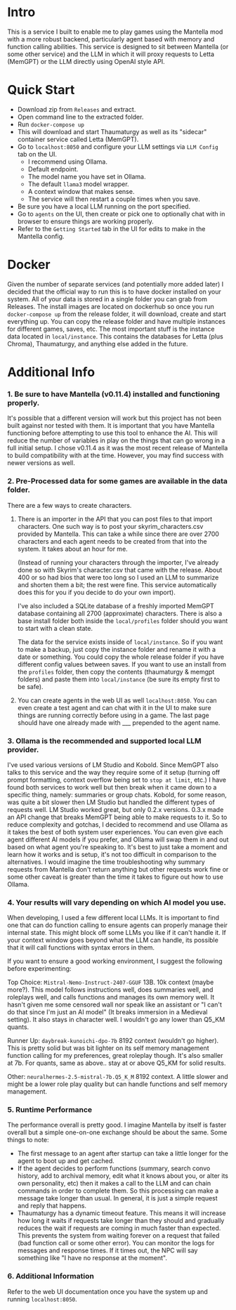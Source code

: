 # Intro

This is a service I built to enable me to play games using the Mantella mod with a more robust backend, particularly agent based with memory and function calling abilities. This service is designed to sit between Mantella (or some other service) and the LLM in which it will proxy requests to Letta (MemGPT) or the LLM directly using OpenAI style API.

# Quick Start

- Download zip from `Releases` and extract.
- Open command line to the extracted folder.
- Run `docker-compose up`
- This will download and start Thaumaturgy as well as its "sidecar" container service called Letta (MemGPT).
- Go to `localhost:8050` and configure your LLM settings via `LLM Config` tab on the UI.
  - I recommend using Ollama.
  - Default endpoint.
  - The model name you have set in Ollama.
  - The default `llama3` model wrapper.
  - A context window that makes sense.
  - The service will then restart a couple times when you save.
- Be sure you have a local LLM running on the port specified.
- Go to `agents` on the UI, then create or pick one to optionally chat with in browser to ensure things are working properly.
- Refer to the `Getting Started` tab in the UI for edits to make in the Mantella config.

# Docker

Given the number of separate services (and potentially more added later) I decided that the official way to run this is to have docker installed on your system. All of your data is stored in a single folder you can grab from Releases. The install images are located on dockerhub so once you run `docker-compose up` from the release folder, it will download, create and start everything up. You can copy the release folder and have multiple instances for different games, saves, etc. The most important stuff is the instance data located in `local/instance`. This contains the databases for Letta (plus Chroma), Thaumaturgy, and anything else added in the future.

# Additional Info

### 1. Be sure to have Mantella (v0.11.4) installed and functioning properly.

It's possible that a different version will work but this project has not been built against nor tested with them.
It is important that you have Mantella functioning before attempting to use this tool to enhance the AI. This will reduce the number of variables in play on the things that can go wrong in a full initial setup. I chose v0.11.4 as it was the most recent release of Mantella to build compatibility with at the time. However, you may find success with newer versions as well.

### 2. Pre-Processed data for some games are available in the data folder.

There are a few ways to create characters.

1. There is an importer in the API that you can post files to that import characters. One such way is to post your skyrim_characters.csv provided by Mantella. This can take a while since there are over 2700 characters and each agent needs to be created from that into the system. It takes about an hour for me.

   (Instead of running your characters through the importer, I've already done so with Skyrim's character.csv that came with the release. About 400 or so had bios that were too long so I used an LLM to summarize and shorten them a bit; the rest were fine. This service automatically does this for you if you decide to do your own import).

   I've also included a SQLite database of a freshly imported MemGPT database containing all 2700 (approximate) characters. There is also a base install folder both inside the `local/profiles` folder should you want to start with a clean state.

   The data for the service exists inside of `local/instance`. So if you want to make a backup, just copy the instance folder and rename it with a date or something. You could copy the whole release folder if you have different config values between saves. If you want to use an install from the `profiles` folder, then copy the contents (thaumaturgy & memgpt folders) and paste them into `local/instance` (be sure its empty first to be safe).

2. You can create agents in the web UI as well `localhost:8050`. You can even create a test agent and can chat with it in the UI to make sure things are running correctly before using in a game. The last page should have one already made with \_\_\_ prepended to the agent name.

### 3. Ollama is the recommended and supported local LLM provider.

I've used various versions of LM Studio and Kobold. Since MemGPT also talks to this service and the way they require some of it setup (turning off prompt formatting, context overflow being set to `stop at limit`, etc.) I have found both services to work well but then break when it came down to a specific thing, namely: summaries or group chats. Kobold, for some reason, was quite a bit slower then LM Studio but handled the different types of requests well. LM Studio worked great, but only 0.2.x versions. 0.3.x made an API change that breaks MemGPT being able to make requests to it. So to reduce complexity and gotchas, I decided to recommend and use Ollama as it takes the best of both system user experiences. You can even give each agent different AI models if you prefer, and Ollama will swap them in and out based on what agent you're speaking to. It's best to just take a moment and learn how it works and is setup, it's not too difficult in comparison to the alternatives. I would imagine the time troubleshooting why summary requests from Mantella don't return anything but other requests work fine or some other caveat is greater than the time it takes to figure out how to use Ollama.

### 4. Your results will vary depending on which AI model you use.

When developing, I used a few different local LLMs. It is important to find one that can do function calling to ensure agents can properly manage their internal state. This might block off some LLMs you like if it can't handle it. If your context window goes beyond what the LLM can handle, its possible that it will call functions with syntax errors in them.

If you want to ensure a good working environment, I suggest the following before experimenting:

Top Choice: `Mistral-Nemo-Instruct-2407-GGUF` 13B. 10k context (maybe more?). This model follows instructions well, does summaries well, and roleplays well, and calls functions and manages its own memory well. It hasn't given me some censored wall nor speak like an assistant or "I can't do that since I'm just an AI model" (It breaks immersion in a Medieval setting). It also stays in character well. I wouldn't go any lower than Q5_KM quants.

Runner Up: `daybreak-kunoichi-dpo-7b` 8192 context (wouldn't go higher). This is pretty solid but was bit lighter on its self memory management function calling for my preferences, great roleplay though. It's also smaller at 7b. For quants, same as above.. stay at or above Q5_KM for solid results.

Other: `neuralhermes-2.5-mistral-7b.Q5_K_M` 8192 context. A little slower and might be a lower role play quality but can handle functions and self memory management.

### 5. Runtime Performance

The performance overall is pretty good. I imagine Mantella by itself is faster overall but a simple one-on-one exchange should be about the same. Some things to note:

- The first message to an agent after startup can take a little longer for the agent to boot up and get cached.
- If the agent decides to perform functions (summary, search convo history, add to archival memory, edit what it knows about you, or alter its own personality, etc) then it makes a call to the LLM and can chain commands in order to complete them. So this processing can make a message take longer than usual. In general, it is just a simple request and reply that happens.
- Thaumaturgy has a dynamic timeout feature. This means it will increase how long it waits if requests take longer than they should and gradually reduces the wait if requests are coming in much faster than expected. This prevents the system from waiting forever on a request that failed (bad function call or some other error). You can monitor the logs for messages and response times. If it times out, the NPC will say something like "I have no response at the moment".

### 6. Additional Information

Refer to the web UI documentation once you have the system up and running `localhost:8050`.
